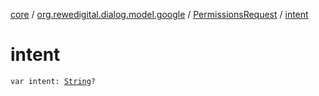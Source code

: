 [core](../../index.md) / [org.rewedigital.dialog.model.google](../index.md) / [PermissionsRequest](index.md) / [intent](./intent.md)

# intent

`var intent: `[`String`](https://kotlinlang.org/api/latest/jvm/stdlib/kotlin/-string/index.html)`?`